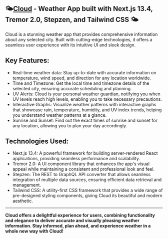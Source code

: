 ## 🌤️[Cloud](https://cloud-1huis0xl8-alifouanne.vercel.app/) - Weather App built with Next.js 13.4, Tremor 2.0, Stepzen, and Tailwind CSS 🌤️

Cloud is a stunning weather app that provides comprehensive information about any selected city. 
Built with cutting-edge technologies, it offers a seamless user experience with its intuitive UI and sleek design.

## Key Features:

* Real-time weather data: Stay up-to-date with accurate information on temperature, wind speed, and direction for any location worldwide.
* Time and Timezone: Get the local time and timezone details of the selected city, ensuring accurate scheduling and planning.
* UV Alerts: Cloud is your personal weather guardian, notifying you when UV levels reach high levels, enabling you to take necessary precautions.
* Interactive Graphs: Visualize weather patterns with interactive graphs that showcase rain, temperature, humidity, and UV index trends, helping you understand weather patterns at a glance.
* Sunrise and Sunset: Find out the exact times of sunrise and sunset for any location, allowing you to plan your day accordingly.

## Technologies Used:

* Next.js 13.4: A powerful framework for building server-rendered React applications, providing seamless performance and scalability.
* Tremor 2.0: A UI component library that enhances the app's visual appeal while maintaining a consistent and professional look and feel.
* Stepzen: The REST to GraphQL API converter that allows seamless integration of multiple data sources, ensuring efficient data retrieval and management.
* Tailwind CSS: A utility-first CSS framework that provides a wide range of pre-designed styling components, giving Cloud its beautiful and modern aesthetic.
---
**Cloud offers a delightful experience for users, combining functionality and elegance to deliver accurate and visually pleasing weather information. Stay informed, plan ahead, and experience weather in a whole new way with Cloud!**
